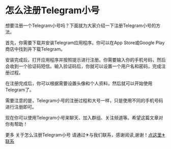 # 怎么注册Telegram小号

想要注册一个Telegram小号吗？下面就为大家介绍一下注册Telegram小号的方法。

首先，你需要下载并安装Telegram应用程序。你可以在App Store或Google Play商店中找到并下载Telegram。

安装完成后，打开应用程序并按照提示进行注册。你需要输入你的手机号码，然后会收到一个验证码短信。输入验证码后，你就可以设置一个用户名和密码，完成注册过程。

在注册完成后，你可以根据需要设置头像和个人资料，然后就可以开始使用Telegram了。

需要注意的是，Telegram小号的注册过程和大号一样，只是使用不同的手机号码进行注册即可。

现在你可以使用Telegram小号来聊天、加入群组、关注频道等。希望这篇文章对你有帮助！

更多 关于怎么注册Telegram小号 请通过✈与我们联系，感谢阅读,谢谢！[点这里✈联系](https://b.k02.cc)